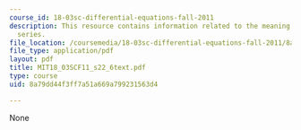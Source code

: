 ```yaml
---
course_id: 18-03sc-differential-equations-fall-2011
description: This resource contains information related to the meaning of fourier
  series.
file_location: /coursemedia/18-03sc-differential-equations-fall-2011/8a79dd44f3ff7a51a669a799231563d4_MIT18_03SCF11_s22_6text.pdf
file_type: application/pdf
layout: pdf
title: MIT18_03SCF11_s22_6text.pdf
type: course
uid: 8a79dd44f3ff7a51a669a799231563d4

---
```

None